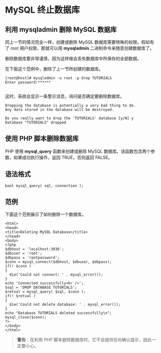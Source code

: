 # MySQL 终止数据库

## 利用 mysqladmin 删除 MySQL 数据库  


同上一节的情况完全一样，创建或删除 MySQL 数据库需要特殊的权限。假如有了 root 用户权限，那就可以用 **mysqladmin** 二进制命令来随意创建数据库了。      


删除数据库要非常谨慎，因为这样做会丢失数据库中所保存的全部数据。  

在下面这个范例中，删除了上一节所创建的数据库。     

```
[root@host]# mysqladmin -u root -p drop TUTORIALS
Enter password:******
  
```

这时，系统会显示一条警示消息，询问是否确定要删除数据库。  

```
Dropping the database is potentially a very bad thing to do.
Any data stored in the database will be destroyed.

Do you really want to drop the 'TUTORIALS' database [y/N] y
Database "TUTORIALS" dropped

```  

## 使用 PHP 脚本删除数据库  

PHP 使用 **mysql_query** 函数来创建或删除 MySQL 数据库。该函数包含两个参数，如果成功执行操作，返回 TRUE，否则返回 FALSE。      

## 语法格式   

`bool mysql_query( sql, connection );`  

## 范例   

下面这个范例展示了如何删除一个数据库。     

```
<html>
<head>
<title>Deleting MySQL Database</title>
</head>
<body>
<?php
$dbhost = 'localhost:3036';
$dbuser = 'root';
$dbpass = 'rootpassword';
$conn = mysql_connect($dbhost, $dbuser, $dbpass);
if(! $conn )
{
  die('Could not connect: ' . mysql_error());
}
echo 'Connected successfully<br />';
$sql = 'DROP DATABASE TUTORIALS';
$retval = mysql_query( $sql, $conn );
if(! $retval )
{
  die('Could not delete database: ' . mysql_error());
}
echo "Database TUTORIALS deleted successfully\n";
mysql_close($conn);
?>
</body>
</html>

```

> **警告**：在利用 PHP 脚本删除数据库时，它不会提供任何确认提示，因此一定要小心。
